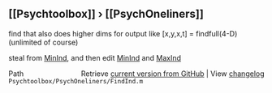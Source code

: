 ## [[Psychtoolbox]] &#8250; [[PsychOneliners]]

find that also does higher dims for output like [x,y,x,t] = findfull(4-D)  
(unlimited of course)  
  
steal from [MinInd](MinInd), and then edit [MinInd](MinInd) and [MaxInd](MaxInd)  




<div class="code_header" style="text-align:right;">
  <span style="float:left;">Path&nbsp;&nbsp;</span> <span class="counter">Retrieve <a href=
  "https://raw.github.com/Psychtoolbox-3/Psychtoolbox-3/beta/Psychtoolbox/PsychOneliners/FindInd.m">current version from GitHub</a> | View <a href=
  "https://github.com/Psychtoolbox-3/Psychtoolbox-3/commits/beta/Psychtoolbox/PsychOneliners/FindInd.m">changelog</a></span>
</div>
<div class="code">
  <code>Psychtoolbox/PsychOneliners/FindInd.m</code>
</div>

